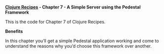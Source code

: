 **[Clojure Recipes](https://github.com/juliangamble/clojure-recipes) - Chapter 7 - A Simple Server using the Pedestal Framework**

This is the code for Chapter 7 of Clojure Recipes. 

**Benefits**

In this chapter you’ll get a simple Pedestal application working and come to understand the reasons why you’d choose this framework over another.

